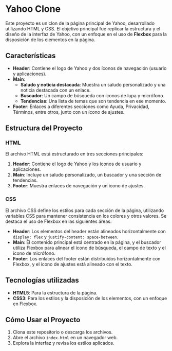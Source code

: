 # Yahoo Clone

Este proyecto es un clon de la página principal de Yahoo, desarrollado utilizando HTML y CSS. El objetivo principal fue replicar la estructura y el diseño de la interfaz de Yahoo, con un enfoque en el uso de **Flexbox** para la disposición de los elementos en la página.

## Características

- **Header**: Contiene el logo de Yahoo y dos íconos de navegación (usuario y aplicaciones).
- **Main**:
  - **Saludo y noticia destacada**: Muestra un saludo personalizado y una noticia destacada con un enlace.
  - **Buscador**: Un campo de búsqueda con íconos de lupa y micrófono.
  - **Tendencias**: Una lista de temas que son tendencia en ese momento.
- **Footer**: Enlaces a diferentes secciones como Ayuda, Privacidad, Términos, entre otros, junto con un ícono de ajustes.

## Estructura del Proyecto

### HTML
El archivo HTML está estructurado en tres secciones principales:

1. **Header**: Contiene el logo de Yahoo y los íconos de usuario y aplicaciones.
2. **Main**: Incluye un saludo personalizado, un buscador y una sección de tendencias.
3. **Footer**: Muestra enlaces de navegación y un ícono de ajustes.

### CSS
El archivo CSS define los estilos para cada sección de la página, utilizando variables CSS para mantener consistencia en los colores y otros valores. Se destaca el uso de Flexbox en las siguientes áreas:

- **Header**: Los elementos del header están alineados horizontalmente con `display: flex` y `justify-content: space-between`.
- **Main**: El contenido principal está centrado en la página, y el buscador utiliza Flexbox para alinear el ícono de búsqueda, el campo de texto y el ícono de micrófono.
- **Footer**: Los enlaces del footer están distribuidos horizontalmente con Flexbox, y el ícono de ajustes está alineado con el texto.

## Tecnologías utilizadas

- **HTML5**: Para la estructura de la página.
- **CSS3**: Para los estilos y la disposición de los elementos, con un enfoque en Flexbox.

## Cómo Usar el Proyecto

1. Clona este repositorio o descarga los archivos.
2. Abre el archivo `index.html` en un navegador web.
3. Explora la interfaz y revisa los estilos aplicados.
